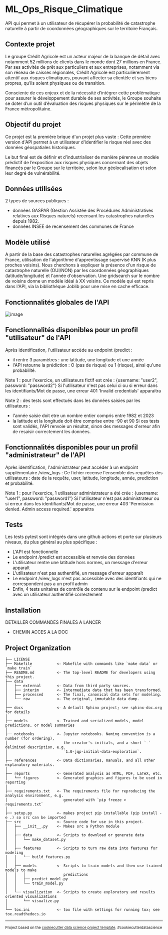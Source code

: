 ML_Ops_Risque_Climatique
==============================

API qui permet à un utilisateur de récupérer la probabilité de catastrophe naturelle à partir de coordonnées géographiques sur le territoire Français.


Contexte projet 
------------

Le groupe Crédit Agricole est un acteur majeur de la banque de détail avec notamment 52 millions de clients dans le monde dont 27 millions en France.
Par ses activités de prêt aux particuliers et aux entreprises, notamment via son réseau de caisses régionales, Crédit Agricole est particulièrement attentif aux risques climatiques, pouvant affecter sa clientèle et ses biens propres, qu’ils soient physiques ou de transition.

Consciente de ces enjeux et de la nécessité d’intégrer cette problématique pour assurer le développement durable de ses activités, le Groupe souhaite se doter d’un outil d’évaluation des risques physiques sur le périmètre de la France métropolitaine.


Objectif du projet 
------------

Ce projet est la première brique d'un projet plus vaste : 
Cette première version d'API permet à un utilisateur d'identifier le risque réel avec des données géospatiales historiques.

Le but final est de définir et d’industrialiser de manière pérenne un modèle prédictif de l’exposition aux risques physiques concernant des objets financés par le Groupe sur le territoire, selon leur géolocalisation et selon leur degré de vulnérabilité.


Données utilisées
------------

2 types de sources publiques :
- données GASPAR (Gestion Assistée des Procédures Administratives relatives aux Risques naturels) recensant les catastrophes naturelles depuis 1982.
- données INSEE de recensement des communes de France

  
Modèle utilisé
------------

A partir de la base des catastrophes naturelles agrégées par commune de France, utilisation de l'algorithme d'apprentissage supervisé KNN (K plus proches voisins).
Nous cherchons à expliquer la présence d'un risque de catastrophe naturelle (OUI/NON) par les coordonnées géographiques (latitude/longitude) et l'année d'observation.
Une gridsearch sur le nombre de voisins donne un modèle idéal à XX voisins. 
Ce modèle qui est repris dans l'API, via la bibliothèque Joblib pour une mise en cache efficace.


Fonctionnalités globales de l'API
------------


![image](https://github.com/Gronald/ml_ops_risque_climatique/assets/19773220/490a485a-ecb3-45c0-b667-7a133c740309)



Fonctionnalités disponibles pour un profil "utilisateur" de l'API
------------

Après identification, l'utilisateur accède au endpoint /predict :
- il rentre 3 paramètres : une latitude, une longitude et une année
- l'API retourne la prédiction : O (pas de risque) ou 1 (risque), ainsi qu'une probabilité.

Note 1 : pour l'exercice, un utilisateurs fictif est crée : {username: "user2", password: "password2"}
Si l'utilisateur n'est pas celui ci ou si erreur dans les identifiants/Mot de passe, une erreur 401 'Invalid credentials' apparaitra

Note 2 : des tests sont effectués dans les données saisies par les utilisateurs :
- l'année saisie doit etre un nombre entier compris entre 1982 et 2023
- la latitude et la longitude doit être comprise entre -90 et 90
Si ces tests sont validés, l'API renvoie un résultat, sinon des messages d'erreur afin de resaisir correctement les données.


Fonctionnalités disponibles pour un profil "administrateur" de l'API
------------

Après identification, l'administrateur peut accéder à un endpoint supplémentaire /view_logs :
Ce fichier recense l'ensemble des requêtes des utilisateurs : date de la requête, user, latitude, longitude, année, prediction et probabilité.

Note 1 : pour l'exercice, 1 utilisateur administrateur a été crée : {username: "user1", password: "password1"}
Si l'utilisateur n'est pas administrateur ou si erreur dans les identifiants/Mot de passe, une erreur 403 'Permission denied. Admin access required.' apparaitra


Tests
------------

Les tests pytest sont intégrés dans une github actions et porte sur plusieurs niveaux, du plus général au plus spécifique :
- L'API est fonctionnelle
- Le endpoint /predict est accessible et renvoie des données
- L'utilisateur rentre une latitude hors normes, un message d'erreur apparaît
- L'utilisateur n'est pas authentifié, un message d'erreur apparaît
- Le endpoint /view_logs n'est pas accessible avec des identifiants qui ne correspondent pas a un profil admin
- Enfin, 4 tests unitaires de contrôle de contenu sur le endpoint /predict avec un utilisateur authentifié correctement


Installation
------------

DETAILLER COMMANDES FINALES A LANCER
+ CHEMIN ACCES A LA DOC

Project Organization
------------

    ├── LICENSE
    ├── Makefile           <- Makefile with commands like `make data` or `make train`
    ├── README.md          <- The top-level README for developers using this project.
    ├── data
    │   ├── external       <- Data from third party sources.
    │   ├── interim        <- Intermediate data that has been transformed.
    │   ├── processed      <- The final, canonical data sets for modeling.
    │   └── raw            <- The original, immutable data dump.
    │
    ├── docs               <- A default Sphinx project; see sphinx-doc.org for details
    │
    ├── models             <- Trained and serialized models, model predictions, or model summaries
    │
    ├── notebooks          <- Jupyter notebooks. Naming convention is a number (for ordering),
    │                         the creator's initials, and a short `-` delimited description, e.g.
    │                         `1.0-jqp-initial-data-exploration`.
    │
    ├── references         <- Data dictionaries, manuals, and all other explanatory materials.
    │
    ├── reports            <- Generated analysis as HTML, PDF, LaTeX, etc.
    │   └── figures        <- Generated graphics and figures to be used in reporting
    │
    ├── requirements.txt   <- The requirements file for reproducing the analysis environment, e.g.
    │                         generated with `pip freeze > requirements.txt`
    │
    ├── setup.py           <- makes project pip installable (pip install -e .) so src can be imported
    ├── src                <- Source code for use in this project.
    │   ├── __init__.py    <- Makes src a Python module
    │   │
    │   ├── data           <- Scripts to download or generate data
    │   │   └── make_dataset.py
    │   │
    │   ├── features       <- Scripts to turn raw data into features for modeling
    │   │   └── build_features.py
    │   │
    │   ├── models         <- Scripts to train models and then use trained models to make
    │   │   │                 predictions
    │   │   ├── predict_model.py
    │   │   └── train_model.py
    │   │
    │   └── visualization  <- Scripts to create exploratory and results oriented visualizations
    │       └── visualize.py
    │
    └── tox.ini            <- tox file with settings for running tox; see tox.readthedocs.io


--------

<p><small>Project based on the <a target="_blank" href="https://drivendata.github.io/cookiecutter-data-science/">cookiecutter data science project template</a>. #cookiecutterdatascience</small></p>



